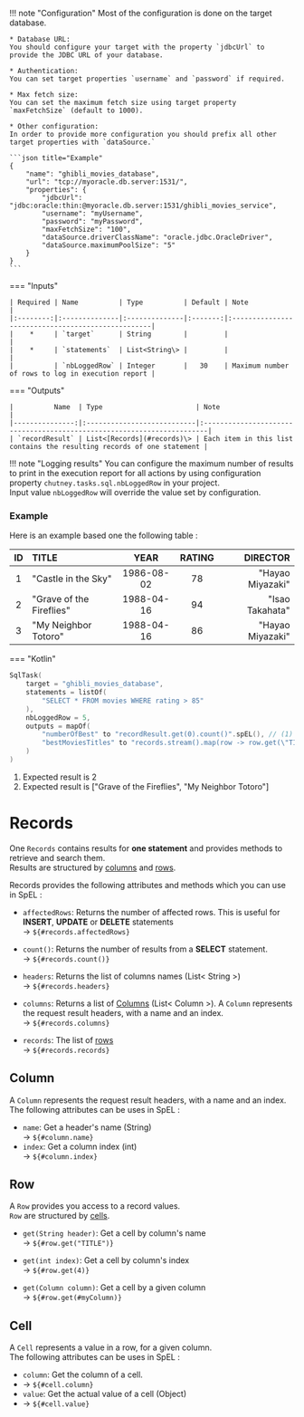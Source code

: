 !!! note "Configuration"
    Most of the configuration is done on the target database.

    * Database URL:  
    You should configure your target with the property `jdbcUrl` to provide the JDBC URL of your database.
    
    * Authentication:  
    You can set target properties `username` and `password` if required.
    
    * Max fetch size:  
    You can set the maximum fetch size using target property `maxFetchSize` (default to 1000).
    
    * Other configuration:  
    In order to provide more configuration you should prefix all other target properties with `dataSource.`

    ```json title="Example"
    {
        "name": "ghibli_movies_database",
        "url": "tcp://myoracle.db.server:1531/",
        "properties": {
            "jdbcUrl": "jdbc:oracle:thin:@myoracle.db.server:1531/ghibli_movies_service",
            "username": "myUsername",
            "password": "myPassword",
            "maxFetchSize": "100",
            "dataSource.driverClassName": "oracle.jdbc.OracleDriver",
            "dataSource.maximumPoolSize": "5"
        }
    }
    ```

=== "Inputs"

    | Required | Name          | Type          | Default | Note                                              |
    |:--------:|:--------------|:--------------|:-------:|:--------------------------------------------------|
    |    *     | `target`      | String        |         |                                                   |
    |    *     | `statements`  | List<String\> |         |                                                   |
    |          | `nbLoggedRow` | Integer       |   30    | Maximum number of rows to log in execution report |

=== "Outputs"

    |          Name  | Type                       | Note                                                                   |
    |---------------:|:---------------------------|:-----------------------------------------------------------------------|
    | `recordResult` | List<[Records](#records)\> | Each item in this list contains the resulting records of one statement |


!!! note "Logging results"
    You can configure the maximum number of results to print in the execution report for all actions by using
    configuration property `chutney.tasks.sql.nbLoggedRow` in your project.  
    Input value `nbLoggedRow` will override the value set by configuration.

### Example

Here is an example based one the following table : 

| ID  | TITLE                    |    YEAR    | RATING |         DIRECTOR |
|:---:|:-------------------------|:----------:|:------:|-----------------:|
|  1  | "Castle in the Sky"      | 1986-08-02 |   78   | "Hayao Miyazaki" |
|  2  | "Grave of the Fireflies" | 1988-04-16 |   94   |  "Isao Takahata" |
|  3  | "My Neighbor Totoro"     | 1988-04-16 |   86   | "Hayao Miyazaki" |

=== "Kotlin"
``` kotlin
SqlTask(
    target = "ghibli_movies_database",
    statements = listOf(
        "SELECT * FROM movies WHERE rating > 85"
    ),
    nbLoggedRow = 5,
    outputs = mapOf(
        "numberOfBest" to "recordResult.get(0).count()".spEL(), // (1)
        "bestMoviesTitles" to "records.stream().map(row -> row.get(\"TITLE\").value).collect(T(java.util.stream.Collectors).toList())".spEL() // (2)
    )
)
```

1. Expected result is 2
2. Expected result is ["Grave of the Fireflies", "My Neighbor Totoro"]

# Records

One `Records` contains results for **one statement** and provides methods to retrieve and search them.  
Results are structured by [columns](#column) and [rows](#row).

Records provides the following attributes and methods which you can use in SpEL :

* `affectedRows`: Returns the number of affected rows. This is useful for **INSERT**, **UPDATE** or **DELETE** statements  
-> `${#records.affectedRows}`

* `count()`: Returns the number of results from a **SELECT** statement.  
-> `${#records.count()}`

* `headers`: Returns the list of columns names (List< String >)  
-> `${#records.headers}`

* `columns`: Returns a list of [Columns](#column) (List< Column >). A `Column` represents  the request result headers, with a name and an index.  
-> `${#records.columns}`

* `records`: The list of [rows](#row)  
  -> `${#records.records}`

## Column

A `Column` represents the request result headers, with a name and an index.  
The following attributes can be uses in SpEL :

* `name`: Get a header's name (String)  
-> `${#column.name}`
* `index`: Get a column index (int)  
-> `${#column.index}`

## Row

A `Row` provides you access to a record values.  
`Row` are structured by [cells](#cell).

* `get(String header)`: Get a cell by column's name  
-> `${#row.get("TITLE")}`

* `get(int index)`: Get a cell by column's index  
-> `${#row.get(4)}`

* `get(Column column)`: Get a cell by a given column  
-> `${#row.get(#myColumn)}`

## Cell

A `Cell` represents a value in a row, for a given column.  
The following attributes can be uses in SpEL :

* `column`: Get the column of a cell.  
* -> `${#cell.column}`  
* `value`: Get the actual value of a cell (Object)  
* -> `${#cell.value}`  
